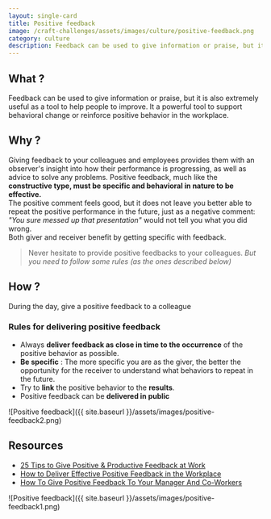 ```yaml
---
layout: single-card
title: Positive feedback
image: /craft-challenges/assets/images/culture/positive-feedback.png
category: culture
description: Feedback can be used to give information or praise, but it is also extremely useful as a tool to help people to improve.
---
```


## What ?

Feedback can be used to give information or praise, but it is also extremely useful as a tool to help people to improve.
It a powerful tool to support behavioral change or reinforce positive behavior in the workplace.

## Why ?

Giving feedback to your colleagues and employees provides them with an observer's insight into how their performance is progressing, as well as advice to solve any problems.
Positive feedback, much like the **constructive type, must be specific and behavioral in nature to be effective.**  
The positive comment feels good, but it does not leave you better able to repeat the positive performance in the future, just as a negative comment:  
_"You sure messed up that presentation"_ would not tell you what you did wrong.  
Both giver and receiver benefit by getting specific with feedback.

> Never hesitate to provide positive feedbacks to your colleagues.
> _But you need to follow some rules (as the ones described below)_

## How ?

During the day, give a positive feedback to a colleague

### Rules for delivering positive feedback

- Always **deliver feedback as close in time to the occurrence** of the positive behavior as possible.
- **Be specific** : The more specific you are as the giver, the better the opportunity for the receiver to understand what behaviors to repeat in the future.
- Try to **link** the positive behavior to the **results**.
- Positive feedback can be **delivered in public**

![Positive feedback]({{ site.baseurl }}/assets/images/positive-feedback2.png)

## Resources

- [25 Tips to Give Positive & Productive Feedback at Work](https://www.educba.com/how-to-give-positive-feedback-at-work/)
- [How to Deliver Effective Positive Feedback in the Workplace](https://www.thebalancecareers.com/giving-positive-feedback-2275335)
- [How To Give Positive Feedback To Your Manager And Co-Workers](https://blog.impraise.com/360-feedback/how-to-give-positive-feedback-to-your-manager-and-co-workers-performance-review)

![Positive feedback]({{ site.baseurl }}/assets/images/positive-feedback1.png)
